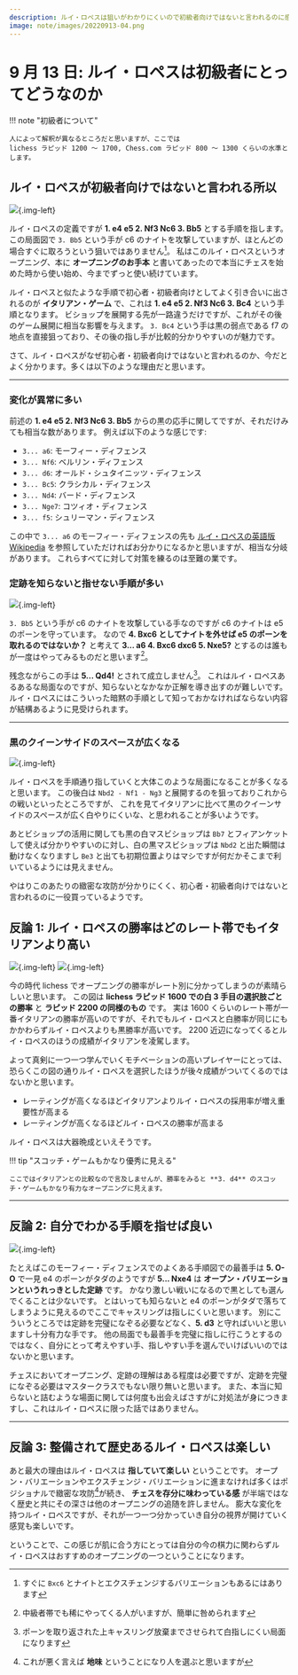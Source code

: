 ```yaml
---
description: ルイ・ロペスは狙いがわかりにくいので初級者向けではないと言われるのに感じたことを書きます。
image: note/images/20220913-04.png
---
```


# 9 月 13 日: ルイ・ロペスは初級者にとってどうなのか

!!! note "初級者について"

    人によって解釈が異なるところだと思いますが、ここでは
    lichess ラピッド 1200 ～ 1700, Chess.com ラピッド 800 ～ 1300 くらいの水準とします。

## ルイ・ロペスが初級者向けではないと言われる所以

![](./images/20220913-01.png){.img-left}

ルイ・ロペスの定義ですが **1. e4 e5 2. Nf3 Nc6 3. Bb5** とする手順を指します。
この局面図で `3. Bb5` という手が c6 のナイトを攻撃していますが、ほとんどの場合すぐに取ろうという狙いではありません[^1]。
私はこのルイ・ロペスというオープニング、本に **オープニングのお手本** と書いてあったので本当にチェスを始めた時から使い始め、今までずっと使い続けています。

ルイ・ロペスと似たような手順で初心者・初級者向けとしてよく引き合いに出されるのが **イタリアン・ゲーム** で、これは
**1. e4 e5 2. Nf3 Nc6 3. Bc4** という手順となります。
ビショップを展開する先が一路違うだけですが、これがその後のゲーム展開に相当な影響を与えます。
`3. Bc4` という手は黒の弱点である f7 の地点を直接狙っており、その後の指し手が比較的分かりやすいのが魅力です。

さて、ルイ・ロペスがなぜ初心者・初級者向けではないと言われるのか、今だとよく分かります。多くは以下のような理由だと思います。

---

### 変化が異常に多い

前述の **1. e4 e5 2. Nf3 Nc6 3. Bb5** からの黒の応手に関してですが、それだけみても相当な数があります。
例えば以下のような感じです:

* `3... a6`: モーフィー・ディフェンス
* `3... Nf6`: ベルリン・ディフェンス
* `3... d6`: オールド・シュタイニッツ・ディフェンス
* `3... Bc5`: クラシカル・ディフェンス
* `3... Nd4`: バード・ディフェンス
* `3... Nge7`: コツィオ・ディフェンス
* `3... f5`: シュリーマン・ディフェンス

この中で `3... a6` のモーフィー・ディフェンスの先も
[ルイ・ロペスの英語版 Wikipedia](https://en.wikipedia.org/wiki/Ruy_Lopez#Morphy_Defence:_alternatives_to_Closed_Defence)
を参照していただければお分かりになるかと思いますが、相当な分岐があります。
これらすべてに対して対策を練るのは至難の業です。

### 定跡を知らないと指せない手順が多い

![](./images/20220913-02.png){.img-left}

`3. Bb5` という手が c6 のナイトを攻撃している手なのですが c6 のナイトは e5 のポーンを守っています。
なので **4. Bxc6 としてナイトを外せば e5 のポーンを取れるのではないか？** と考えて
**3... a6 4. Bxc6 dxc6 5. Nxe5?** とするのは誰もが一度はやってみるものだと思います[^2]。 

残念ながらこの手は **5... Qd4!** とされて成立しません[^3]。
これはルイ・ロペスあるあるな局面なのですが、知らないとなかなか正解を導き出すのが難しいです。
ルイ・ロペスにはこういった暗黙の手順として知っておかなければならない内容が結構あるように見受けられます。

---

### 黒のクイーンサイドのスペースが広くなる

![](./images/20220913-03.png){.img-left}

ルイ・ロペスを手順通り指していくと大体このような局面になることが多くなると思います。
この後白は `Nbd2 - Nf1 - Ng3` と展開するのを狙っておりこれからの戦いといったところですが、
これを見てイタリアンに比べて黒のクイーンサイドのスペースが広く白やりにくいな、と思われることが多いようです。

あとビショップの活用に関しても黒の白マスビショップは `Bb7` とフィアンケットして使えば分かりやすいのに対し、白の黒マスビショップは
`Nbd2` と出た瞬間は動けなくなりますし `Be3` と出ても初期位置よりはマシですが何だかそこまで利いているようには見えません。

やはりこのあたりの緻密な攻防が分かりにくく、初心者・初級者向けではないと言われるのに一役買っているようです。

## 反論 1: ルイ・ロペスの勝率はどのレート帯でもイタリアンより高い

![](./images/20220913-04.png){.img-left}
![](./images/20220913-05.png){.img-left}

今の時代 lichess でオープニングの勝率がレート別に分かってしまうのが素晴らしいと思います。
この図は **lichess ラピッド 1600 での白 3 手目の選択肢ごとの勝率** と **ラピッド 2200 の同様のもの** です。
実は 1600 くらいのレート帯が一番イタリアンの勝率が高いのですが、それでもルイ・ロペスと白勝率が同じにもかかわらずルイ・ロペスよりも黒勝率が高いです。
2200 近辺になってくるとルイ・ロペスのほうの成績がイタリアンを凌駕します。

よって真剣に一つ一つ学んでいくモチベーションの高いプレイヤーにとっては、恐らくこの図の通りルイ・ロペスを選択したほうが後々成績がついてくるのではないかと思います。

* レーティングが高くなるほどイタリアンよりルイ・ロペスの採用率が増え重要性が高まる
* レーティングが高くなるほどルイ・ロペスの勝率が高まる

ルイ・ロペスは大器晩成といえそうです。

!!! tip "スコッチ・ゲームもかなり優秀に見える"

    ここではイタリアンとの比較なので言及しませんが、勝率をみると **3. d4** のスコッチ・ゲームもかなり有力なオープニングに見えます。

---

## 反論 2: 自分でわかる手順を指せば良い

![](./images/20220913-06.png){.img-left}

たとえばこのモーフィー・ディフェンスでのよくある手順図での最善手は **5. O-O** で一見 e4 のポーンがタダのようですが
**5... Nxe4** は **オープン・バリエーションというれっきとした定跡** です。
かなり激しい戦いになるので黒としても選んでくることは少ないです。
とはいっても知らないと e4 のポーンがタダで落ちてしまうように見えるのでここでキャスリングは指しにくいと思います。
別にこういうところでは定跡を完璧になぞる必要などなく、**5. d3** と守ればいいと思いますし十分有力な手です。
他の局面でも最善手を完璧に指しに行こうとするのではなく、自分にとって考えやすい手、指しやすい手を選んでいけばいいのではないかと思います。

チェスにおいてオープニング、定跡の理解はある程度は必要ですが、定跡を完璧になぞる必要はマスタークラスでもない限り無いと思います。
また、本当に知らないと詰むような場面に関しては何度も出会えばさすがに対処法が身につきますし、これはルイ・ロペスに限った話ではありません。

---

## 反論 3: 整備されて歴史あるルイ・ロペスは楽しい

あと最大の理由はルイ・ロペスは **指していて楽しい** ということです。
オープン・バリエーションやエクスチェンジ・バリエーションに進まなければ多くはポジショナルで緻密な攻防[^4]が続き、
**チェスを存分に味わっている感** が半端ではなく歴史と共にその深さは他のオープニングの追随を許しません。
膨大な変化を持つルイ・ロペスですが、それが一つ一つ分かっていき自分の視界が開けていく感覚も楽しいです。

ということで、この感じが肌に合う方にとっては自分の今の棋力に関わらずルイ・ロペスはおすすめのオープニングの一つということになります。

[^1]: すぐに `Bxc6` とナイトとエクスチェンジするバリエーションもあるにはあります
[^2]: 中級者帯でも稀にやってくる人がいますが、簡単に咎められます
[^3]: ポーンを取り返された上キャスリング放棄までさせられて白指しにくい局面になります
[^4]: これが悪く言えば **地味** ということになり人を選ぶと思いますが